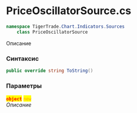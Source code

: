 
# PriceOscillatorSource.cs
```csharp
namespace TigerTrade.Chart.Indicators.Sources  
    class PriceOscillatorSource
```

Описание

### Синтаксис
```csharp
public override string ToString()
```

### Параметры  
<mark style="color:red;">**`object`**</mark> <mark style="color:orange;">`new`</mark>  
 *Описание*  
  

                    
                    